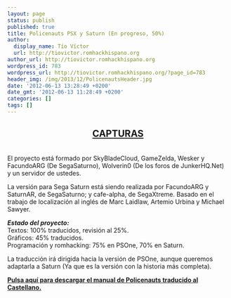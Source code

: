 ```yaml
---
layout: page
status: publish
published: true
title: Policenauts PSX y Saturn (En progreso, 50%)
author:
  display_name: Tío Víctor
  url: http://tiovictor.romhackhispano.org
author_url: http://tiovictor.romhackhispano.org
wordpress_id: 783
wordpress_url: http://tiovictor.romhackhispano.org/?page_id=783
header_img: /img/2013/12/PolicenautsHeader.jpg
date: '2012-06-13 13:28:49 +0200'
date_gmt: '2012-06-13 11:28:49 +0200'
categories: []
tags: []
---
```

<h2 style="text-align: center;"><strong><a href="http://tiovictor.romhackhispano.org/policenauts/capturas/">CAPTURAS</a></strong></h2><br />
El proyecto está formado por SkyBladeCloud, GameZelda, Wesker y FacundoARG (De SegaSaturno), Wolverin0 (De los foros de JunkerHQ.Net) y un servidor de ustedes.</p>
<p>La versión para Sega Saturn está siendo realizada por FacundoARG y SaturnAR, de SegaSaturno; y cafe-alpha, de SegaXtreme. Basado en el trabajo de localización al inglés de Marc Laidlaw, Artemio Urbina y Michael Sawyer.</p>
<p><em><strong>Estado del proyecto:<br />
</strong></em>Textos: 100% traducidos, revisión al 25%.<br />
Gráficos: 45% traducidos.<br />
Programación y romhacking: 75% en PSOne, 70% en Saturn.</p>
<p>La traducción irá dirigida hacia la versión de PSOne, aunque queremos adaptarla a Saturn (Ya que es la versión con la historia más completa).</p>
<p><strong><a href="http://www.mediafire.com/download.php?fwc6b4ac966ycor">Pulsa aquí para descargar el manual de Policenauts traducido al Castellano.</a></strong></p>

